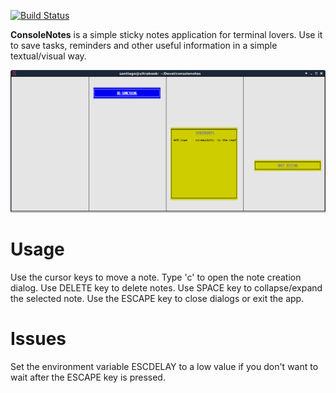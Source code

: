 
[![Build Status](https://travis-ci.org/santiagolizardo/consolenotes.svg?branch=master)](https://travis-ci.org/santiagolizardo/consolenotes)

**ConsoleNotes** is a simple sticky notes application for terminal lovers. Use it to save tasks, reminders and other useful information in a simple textual/visual way.

![Screenshot](screenshot.png)

Usage
=====

Use the cursor keys to move a note.
Type 'c' to open the note creation dialog.
Use DELETE key to delete notes.
Use SPACE key to collapse/expand the selected note.
Use the ESCAPE key to close dialogs or exit the app.

Issues
======

Set the environment variable ESCDELAY to a low value if you don't want to wait after the ESCAPE key is pressed.

